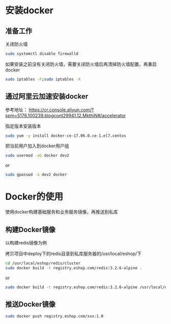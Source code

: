 安装docker
======

准备工作
------
关闭防火墙
```bash
sudo systemctl disable firewalld
```
如果安装之前没有关闭防火墙，需要关闭防火墙后再清掉防火墙配置，再重启docker
```bash
sudo iptables -F;sudo iptables -X
```

通过阿里云加速安装docker
------
参考地址： https://cr.console.aliyun.com/?spm=5176.100239.blogcont29941.12.MkthiN#/accelerator

指定版本安装版本
```bash
sudo yum -y install docker-ce-17.06.0.ce-1.el7.centos
```

把当前用户加入到docker用户组
```bash
sudo usermod -aG docker dev2
```
or
```bash
sudo gpasswd -a dev2 docker
```


Docker的使用
======
使用docker构建基础服务和业务服务镜像，再推送到私库

构建Docker镜像
------
以构建redis镜像为例

拷贝项目中deploy下的redis目录到私库服务器的/usr/local/eshop/下
```Bash
cd /usr/local/eshop/redis/cluster
sudo docker build -t registry.eshop.com/redis:3.2.6-alpine .
```
or
```Bash
sudo docker build -t registry.eshop.com/redis:3.2.6-alpine /usr/local/eshop/redis/cluster
```

推送Docker镜像
------
```bash
sudo docker push registry.eshop.com/xxx:1.0
```